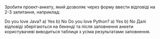 Зробити проект-анкету, який дозволяє через форму ввести відповіді на 2-3 запитання, наприклад:

Do you love Java?
a) Yes
b) No
Do you love Python?
a) Yes
b) No
Далі відповіді зберігаються на бекенді та після заповнення анкети користувачеві виводиться таблиця з усіма результатами заповнення.
